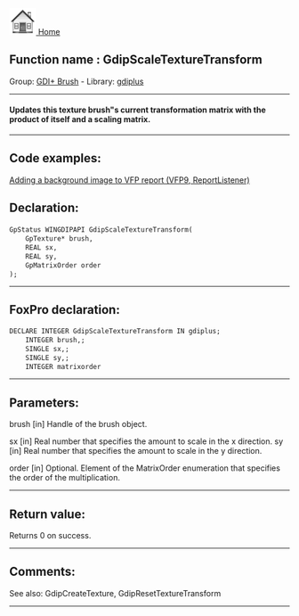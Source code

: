 [<img src="../../images/home.png"> Home ](https://github.com/VFPX/Win32API)  

## Function name : GdipScaleTextureTransform
Group: [GDI+ Brush](../../functions_group.md#GDIplus_Brush)  -  Library: [gdiplus](../../Libraries.md#gdiplus)  
***  


#### Updates this texture brush"s current transformation matrix with the product of itself and a scaling matrix.
***  


## Code examples:
[Adding a background image to VFP report (VFP9, ReportListener)](../../samples/sample_562.md)  

## Declaration:
```foxpro  
GpStatus WINGDIPAPI GdipScaleTextureTransform(
	GpTexture* brush,
	REAL sx,
	REAL sy,
	GpMatrixOrder order
);  
```  
***  


## FoxPro declaration:
```foxpro  
DECLARE INTEGER GdipScaleTextureTransform IN gdiplus;
	INTEGER brush,;
	SINGLE sx,;
	SINGLE sy,;
	INTEGER matrixorder  
```  
***  


## Parameters:
brush
[in] Handle of the brush object.

sx
[in] Real number that specifies the amount to scale in the x direction.
sy
[in] Real number that specifies the amount to scale in the y direction.

order
[in] Optional. Element of the MatrixOrder enumeration that specifies the order of the multiplication.  
***  


## Return value:
Returns 0 on success.  
***  


## Comments:
See also: GdipCreateTexture, GdipResetTextureTransform   
  
***  

